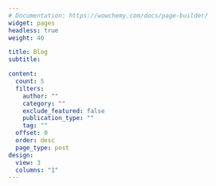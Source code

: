 ```yaml
---
# Documentation: https://wowchemy.com/docs/page-builder/
widget: pages
headless: true
weight: 40

title: Blog
subtitle:

content:
  count: 5
  filters:
    author: ""
    category: ""
    exclude_featured: false
    publication_type: ""
    tag: ""
  offset: 0
  order: desc
  page_type: post
design:
  view: 3
  columns: "1"
---
```


